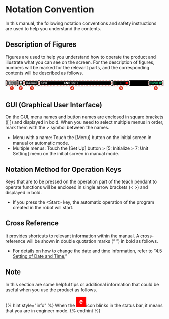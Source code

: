 # Notation Convention

In this manual, the following notation conventions and safety instructions are used to help you understand the contents.

## Description of Figures

Figures are used to help you understand how to operate the product and illustrate what you can see on the screen. For the description of figures, numbers will be marked for the relevant parts, and the corresponding contents will be described as follows.

![](../.gitbook/assets/image%20%28281%29.png)

## GUI \(Graphical User Interface\)

On the GUI, menu names and button names are enclosed in square brackets \(\[ \]\) and displayed in bold. When you need to select multiple menus in order, mark them with the &gt; symbol between the names.

* Menu with a name: Touch the \[Menu\] button on the initial screen in manual or automatic mode.
* Multiple menus: Touch the \[Set Up\] button &gt; \[5: Initialize &gt; 7: Unit Setting\] menu on the initial screen in manual mode.



## Notation Method for Operation Keys

Keys that are to be pressed on the operation part of the teach pendant to operate functions will be enclosed in single arrow brackets \(&lt; &gt;\) and displayed in bold.

* If you press the &lt;Start&gt; key, the automatic operation of the program created in the robot will start.



## Cross Reference 

It provides shortcuts to relevant information within the manual. A cross-reference will be shown in double quotation marks \(“ ”\) in bold as follows.

* For details on how to change the date and time information, refer to “[4.5 Setting of Date and Time.](../4-menu/4-5-date-time-setting.md)”

## Note

In this section are some helpful tips or additional information that could be useful when you use the product as follows.

{% hint style="info" %}
When the ![](../.gitbook/assets/eng-mode%20%281%29.png)icon blinks in the status bar, it means that you are in engineer mode.
{% endhint %}





### 



